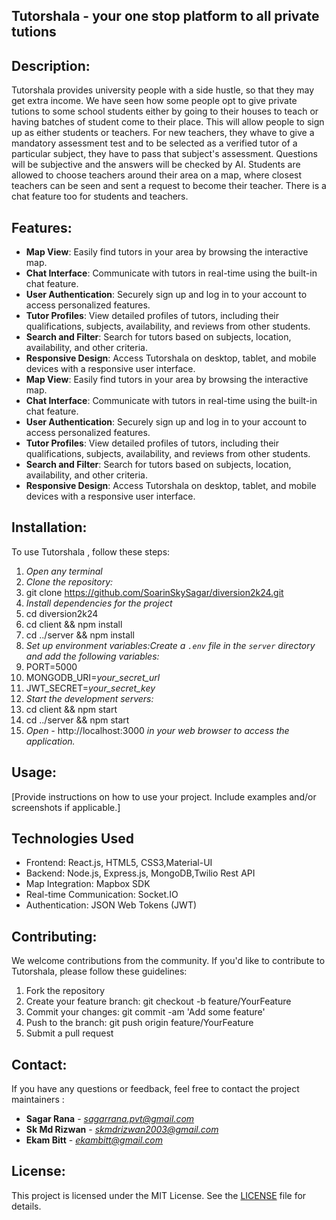 ## Tutorshala - your one stop platform to all private tutions

## Description:
Tutorshala provides university people with a side hustle, so that they may get extra income. We have seen how some people opt to give private tutions to some school students either by going to their houses to teach or having batches of student come to their place. This will allow people to sign up as either students or teachers. For new teachers, they whave to give a mandatory assessment test and to be selected as a verified tutor of a particular subject, they have to pass that subject's assessment. Questions will be subjective and the answers will be checked by AI. Students are allowed to choose teachers around their area on a map, where closest teachers can be seen and sent a request to become their teacher. There is a chat feature too for students and teachers.

## Features:
- **Map View**: Easily find tutors in your area by browsing the interactive map.
- **Chat Interface**: Communicate with tutors in real-time using the built-in chat feature.
- **User Authentication**: Securely sign up and log in to your account to access personalized features.
- **Tutor Profiles**: View detailed profiles of tutors, including their qualifications, subjects, availability, and reviews from other students.
- **Search and Filter**: Search for tutors based on subjects, location, availability, and other criteria.
- **Responsive Design**: Access Tutorshala on desktop, tablet, and mobile devices with a responsive user interface.
- **Map View**: Easily find tutors in your area by browsing the interactive map.
- **Chat Interface**: Communicate with tutors in real-time using the built-in chat feature.
- **User Authentication**: Securely sign up and log in to your account to access personalized features.
- **Tutor Profiles**: View detailed profiles of tutors, including their qualifications, subjects, availability, and reviews from other students.
- **Search and Filter**: Search for tutors based on subjects, location, availability, and other criteria.
- **Responsive Design**: Access Tutorshala on desktop, tablet, and mobile devices with a responsive user interface.

## Installation:
To use Tutorshala , follow these steps:

1. *Open any terminal*
2. *Clone the repository:* 
3. git clone https://github.com/SoarinSkySagar/diversion2k24.git
4. *Install dependencies for the project* 
5. cd diversion2k24
6. cd client && npm install
7. cd ../server && npm install
8. *Set up environment variables:Create a `.env` file in the `server` directory and add the following variables:*
9. PORT=5000
10. MONGODB_URI=*your_secret_url*
11. JWT_SECRET=*your_secret_key*
12. *Start the development servers:*
13. cd client && npm start
14. cd ../server && npm start
15. *Open -* http://localhost:3000 *in your web browser to access the application.*


## Usage:
[Provide instructions on how to use your project. Include examples and/or screenshots if applicable.]

## Technologies Used

- Frontend: React.js, HTML5, CSS3,Material-UI
- Backend: Node.js, Express.js, MongoDB,Twilio Rest API
- Map Integration: Mapbox SDK
- Real-time Communication: Socket.IO
- Authentication: JSON Web Tokens (JWT)

## Contributing:
We welcome contributions from the community. If you'd like to contribute to Tutorshala, please follow these guidelines:

1. Fork the repository
2. Create your feature branch: git checkout -b feature/YourFeature
3. Commit your changes: git commit -am 'Add some feature'
4. Push to the branch: git push origin feature/YourFeature
5. Submit a pull request

## Contact:
If you have any questions or feedback, feel free to contact the project maintainers :
- **Sagar Rana** - *sagarrana.pvt@gmail.com*
- **Sk Md Rizwan** - *skmdrizwan2003@gmail.com*
- **Ekam Bitt** - *ekambitt@gmail.com*


## License:
This project is licensed under the MIT License. See the [LICENSE](LICENSE) file for details.